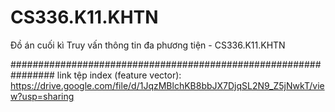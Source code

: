 # CS336.K11.KHTN
Đồ án cuối kì Truy vấn thông tin đa phương tiện - CS336.K11.KHTN

################################################################
link tệp index (feature vector): https://drive.google.com/file/d/1JqzMBlchKB8bbJX7DjqSL2N9_Z5jNwkT/view?usp=sharing
